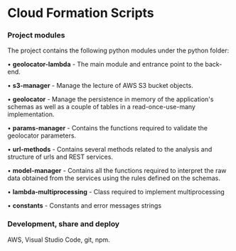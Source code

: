 # Cloud Formation Scripts

### Project modules
  The project contains the following python modules under the python folder:

  • __geolocator-lambda__ - The main module and entrance point to the back-end.

  • __s3-manager__ - Manage the lecture of AWS S3 bucket objects.

  • __geolocator__ - Manage the persistence in memory of the application's schemas as well as a couple of tables in a read-once-use-many implementation.

  • __params-manager__ - Contains the functions required to validate the geolocator parameters.

  • __url-methods__ - Contains several methods related to the analysis and structure of urls and REST services.

  • __model-manager__ - Contains all the functions required to interpret the raw data obtained from the services using the rules defined on the schemas.

  • __lambda-multiprocessing__ - Class required to implement multiprocessing

  • __constants__ - Constants and error messages strings

###	Development, share and deploy
  AWS, Visual Studio Code, git, npm.
